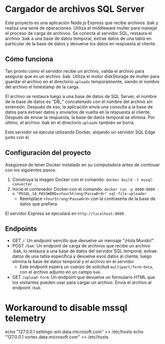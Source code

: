 # Cargador de archivos SQL Server

Este proyecto es una aplicación Node.js Express que recibe archivos .bak y realiza una serie de operaciones. Utiliza el middleware multer para manejar el proceso de carga de archivos. Se conecta al servidor SQL, restaura el archivo .bak a una base de datos temporal, extrae datos de una tabla en particular de la base de datos y devuelve los datos en respuesta al cliente.

## Cómo funciona

Tan pronto como el servidor recibe un archivo, valida el archivo para asegurar que es un archivo .bak. Utiliza el motor diskStorage de multer para guardar el archivo en el directorio `uploads` temporalmente, siendo el nombre del archivo el timestamp de la carga.

El archivo se restaura luego a una base de datos de SQL Server, el nombre de la base de datos es "DB_" concatenado con el nombre del archivo sin extensión. Después de eso, la aplicación envía una consulta a la base de datos para extraer datos y enviarlos de vuelta en la respuesta al cliente. Después de enviar la respuesta, la base de datos temporal se elimina. Por último, el archivo .bak en el directorio `uploads` también se borra.

Este servidor se ejecuta utilizando Docker, alojando un servidor SQL Edge junto con él.

## Configuración del proyecto

Asegúrese de tener Docker instalado en su computadora antes de continuar con los siguientes pasos.

1. Construya la imagen Docker con el comando: `docker build -t mssql-converter .`
2. Inicie el contenedor Docker con el comando: `docker run -p 8080:8080 -e "MSSQL_SA_PASSWORD=<YourStrong!Passw0rd>" sql-file-uploader`
	- Reemplace `<YourStrong!Passw0rd>` con la contraseña de la base de datos que prefiera.

El servidor Express se ejecutará en `http://localhost:8080`.

## Endpoints

- GET `/`: Un endpoint sencillo que devuelve un mensaje "¡Hola Mundo!".
- POST `/bak`: Un endpoint de carga de archivos que recibe un archivo .bak, lo restaura a una base de datos del servidor SQL temporal, extrae datos de una tabla específica y devuelve esos datos al cliente, luego elimina la base de datos temporal y el archivo en el servidor.
  - Este endpoint espera un cuerpo de solicitud `multipart/form-data`, con el archivo adjunto en un campo `bak`.
- GET `/upload-form`: Un endpoint que devuelve un formulario HTML que los visitantes pueden usar para cargar un archivo. Envía el archivo al endpoint `/bak`.


# Workaround to disable mssql telemetry
echo "127.0.0.1 settings-win.data.microsoft.com" >> /etc/hosts
echo "127.0.0.1 vortex.data.microsoft.com" >> /etc/hosts